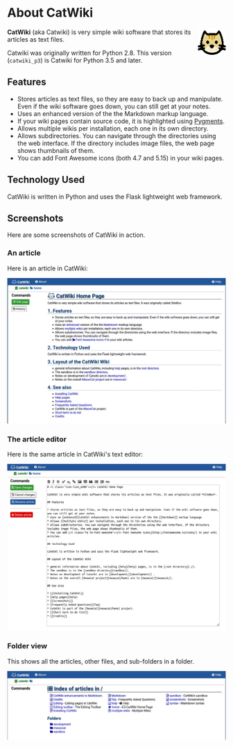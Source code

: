 # About CatWiki 


<span style="float:right">![Catwiki colour icon](data/catwiki/cw_icon_b.png)</span>


**CatWiki** (aka Catwiki) is very simple wiki software that stores its articles as text files.

Catwiki was originally written for Python 2.8. This version (`catwiki_p3`) is Catwiki for 
Python 3.5 and later.

## Features

* Stores articles as text files, so they are easy to back up and manipulate. Even if the wiki software goes down, you can still get at your notes.
* Uses an enhanced version of the the Markdown markup language. 
* If your wiki pages contain source code, it is highlighted using [Pygments](https://pygments.org/).
* Allows multiple wikis per installation, each one in its own directory.
* Allows subdirectories. You can navigate through the directories using the web interface. If the directory includes image files, the web page shows thumbnails of them.
* You can add Font Awesome icons (both 4.7 and 5.15) in your wiki pages.

## Technology Used

CatWiki is written in Python and uses the Flask lightweight web framework.

## Screenshots

Here are some screenshots of CatWiki in action.

### An article

Here is an article in CatWiki:

![](data/catwiki/article.png)

### The article editor

Here is the same article in CatWiki's text editor:

![](data/catwiki/article_editor.png)

### Folder view

This shows all the articles, other files, and sub-folders in a folder.

![](data/catwiki/folder_view.png)

